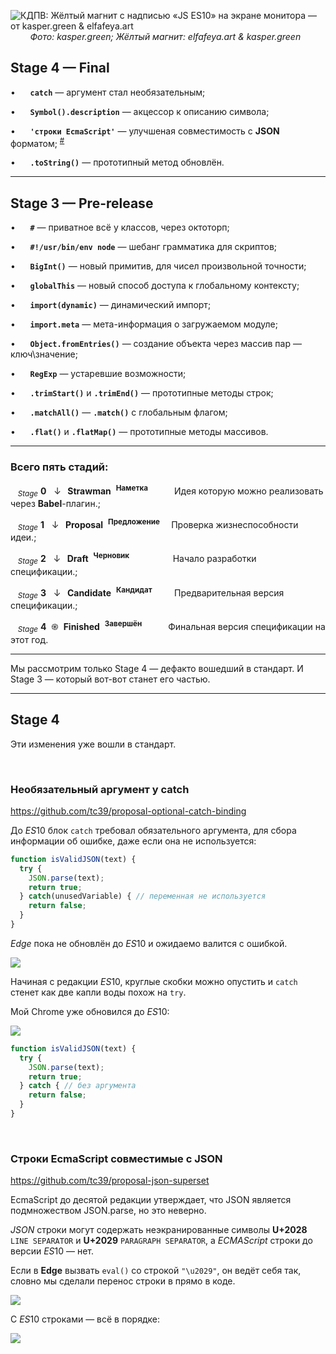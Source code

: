 ![КДПВ: Жёлтый магнит с надписью «JS ES10» на экране монитора —  от kasper.green & elfafeya.art](https://habrastorage.org/webt/nt/a4/y7/nta4y72u_f_kgtwon8jio9ghiwg.png)
        <cite>Фото: kasper.green; Жёлтый магнит: elfafeya.art & kasper.green</cite>

## Stage 4 — Final

•      **```catch```** — аргумент стал необязательным;

•      **```Symbol().description```** — акцессор к описанию символа;

•      **```'строки EcmaScript'```** — улучшеная совместимость с **JSON** форматом; <sup>[#](#stroki-ecmascript-sovmestimye-s-json)</sup>

•      **```.toString()```** — прототипный метод обновлён.

---------------------------

## Stage 3 — Pre-release

•      **```#```** —  приватное всё у классов, через октоторп;

•      **```#!/usr/bin/env node```**  — шебанг грамматика для скриптов;

•      **```BigInt()```** — новый примитив, для чисел произвольной точности;

•      **```globalThis```** — новый способ доступа к глобальному контексту;

•      **```import(dynamic)```** — динамический импорт;

•      **```import.meta```** — мета-информация о загружаемом модуле;

•      **```Object.fromEntries()```** — создание объекта через массив пар — ключ\значение;

•      **```RegExp```** — устаревшие возможности;

•      **```.trimStart()```** и **```.trimEnd()```** — прототипные методы строк;

•      **```.matchAll()```** — **```.match()```** с глобальным флагом;

•      **```.flat()```** и **```.flatMap()```** — прототипные методы массивов.



<cut />

----------------------

### Всего пять стадий:

   <sub>*Stage*</sub> **0**   ↓  &thinsp;**Strawman**  <sup>**Наметка**</sup>          &thinsp;Идея которую можно реализовать через **Babel**-плагин.;

   <sub>*Stage*</sub> **1**   ↓  &thinsp;**Proposal**  <sup>**Предложение**</sup>    &thinsp;Проверка жизнеспособности идеи.;

   <sub>*Stage*</sub> **2**   ↓  &thinsp;**Draft**  <sup>**Черновик**</sup>                 &thinsp;Начало разработки спецификации.;

   <sub>*Stage*</sub> **3**   ↓  &thinsp;**Candidate**  <sup>**Кандидат**</sup>         Предварительная версия спецификации.;

   <sub>*Stage*</sub> **4**  ֍  **Finished**  <sup>**Завершён**</sup>          &thinsp;Финальная версия спецификации на этот год.

----------------------------

Мы рассмотрим только Stage 4 — дефакто вошедший в стандарт.
И Stage 3 — который вот-вот станет его частью.

----------------------------






## Stage 4

Эти изменения уже вошли в стандарт.

 
 




### Необязательный аргумент у catch

<https://github.com/tc39/proposal-optional-catch-binding>

До *ES*10 блок ```catch``` требовал обязательного аргумента,
для сбора информации об ошибке, даже если она не используется:

```javascript
function isValidJSON(text) {
  try {
    JSON.parse(text);
    return true;
  } catch(unusedVariable) { // переменная не используется
    return false;
  }
}
```

*Edge* пока не обновлён до *ES*10 и ожидаемо валится с ошибкой.

![](https://habrastorage.org/webt/ez/l2/2d/ezl22di9ciu-4g60nlqyuqne7lk.png)



Начиная с редакции *ES*10, круглые скобки можно опустить
и ```catch``` стенет как две капли воды похож на ```try```.

Мой Chrome уже обновился до *ES*10:

![](https://habrastorage.org/webt/yi/ia/qg/yiiaqgiclyxz_i7bf3gq14dj-8m.png)
<spoiler title="исходный код">
```javascript
function isValidJSON(text) {
  try {
    JSON.parse(text);
    return true;
  } catch { // без аргумента
    return false;
  }
}
```
</spoiler>


 
 


### Строки EcmaScript совместимые с JSON
<https://github.com/tc39/proposal-json-superset>

EcmaScript до десятой редакции утверждает,
что JSON является подмножеством JSON.parse, но это неверно.

*JSON* строки могут содержать неэкранированные символы
**U+2028** `LINE SEPARATOR` и **U+2029** `PARAGRAPH SEPARATOR`,
а *ECMAScript* строки до версии *ES*10 — нет.

Если в **Edge** вызвать `eval()` со строкой `"\u2029"`,
он ведёт себя так, словно мы сделали перенос строки в прямо в коде.

![](https://habrastorage.org/webt/b1/r4/6d/b1r46dits2ndu6lo3t2yqeq2pp8.png)

C *ES*10 строками — всё в порядке:

![](https://habrastorage.org/webt/tc/he/tm/tchetmze4axxtp5wghm7pmz-0xc.png)





